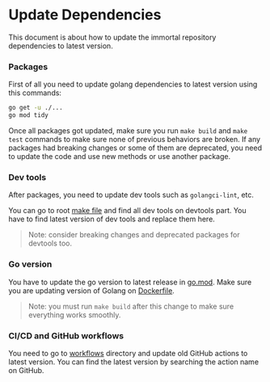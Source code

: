 #  Update Dependencies

This document is about how to update the immortal repository dependencies to latest version.

### Packages

First of all you need to update golang dependencies to latest version using this commands:

```sh
go get -u ./...
go mod tidy
```
Once all packages got updated, make sure you run `make build` and `make test` commands to make sure
none of previous behaviors are broken. If any packages had breaking changes or some of them are deprecated, you need to
update the code and use new methods or use another package.

### Dev tools

After packages, you need to update dev tools such as `golangci-lint`, etc.

You can go to root [make file](../makefile) and find all dev tools on devtools part.
You have to find latest version of dev tools and replace them here.

> Note: consider breaking changes and deprecated packages for devtools too.

### Go version

You have to update the go version to latest release in [go.mod](../go.mod).
Make sure you are updating version of Golang on [Dockerfile](../dockerfile).

> Note: you must run `make build` after this change to make sure everything works smoothly.

### CI/CD and GitHub workflows

You need to go to [workflows](../.github/workflows) directory and update old GitHub actions to latest version.
You can find the latest version by searching the action name on GitHub.


